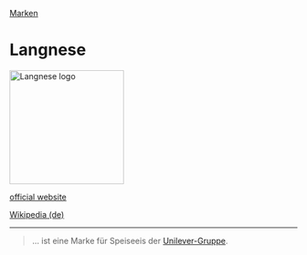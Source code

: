 [Marken](../marken.html)   

# Langnese

<img src="https://upload.wikimedia.org/wikipedia/de/6/6b/Langnese_Logo_invertiert.svg" height="200" alt="Langnese logo">

<a target="_blank" href="">official website</a>   

<a target="_blank" href="https://de.wikipedia.org/wiki/Langnese_(Eismarke)">Wikipedia (de)</a>   

---
> ... ist eine Marke für Speiseeis der [Unilever-Gruppe](../konzerne/unilever.html).
